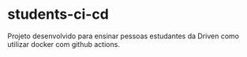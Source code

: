 # students-ci-cd

Projeto desenvolvido para ensinar pessoas estudantes da Driven como utilizar docker com github actions.
